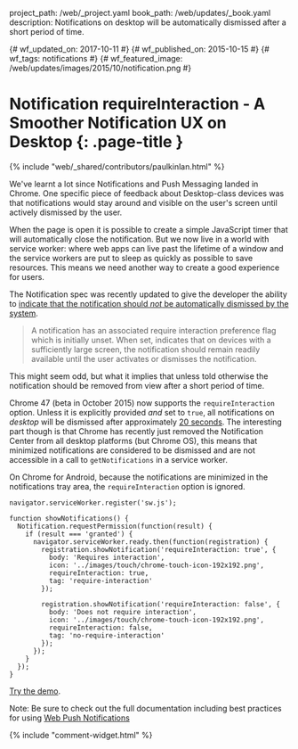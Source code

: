 project_path: /web/_project.yaml
book_path: /web/updates/_book.yaml
description: Notifications on desktop will be automatically dismissed after a short period of time.

{# wf_updated_on: 2017-10-11 #}
{# wf_published_on: 2015-10-15 #}
{# wf_tags: notifications #}
{# wf_featured_image: /web/updates/images/2015/10/notification.png #}

# Notification requireInteraction - A Smoother Notification UX on Desktop {: .page-title }

{% include "web/_shared/contributors/paulkinlan.html" %}

We've learnt a lot since Notifications and Push Messaging landed in Chrome. One
specific piece of feedback about Desktop-class devices was that notifications
would stay around and visible on the user's screen until actively dismissed by the user.

When the page is open it is possible to create a simple JavaScript timer that will automatically
close the notification. But we now live in a world with service worker: where web apps can
live past the lifetime of a window and the service workers are put to sleep as quickly as possible
to save resources. This means we need another way to create a good experience for users.

The Notification spec was recently updated to give the developer the ability to
[indicate that the notification should _not_ be automatically dismissed by the system](https://notifications.spec.whatwg.org/#require-interaction-preference-flag).

> A notification has an associated require interaction preference flag which is initially 
> unset. When set, indicates that on devices with a sufficiently large screen, the notification 
> should remain readily available until the user activates or dismisses the notification.

This might seem odd, but what it implies that unless told otherwise the notification
should be removed from view after a short period of time.

Chrome 47 (beta in October 2015) now supports the `requireInteraction` option. Unless it is explicitly 
provided *and* set to `true`, all notifications on *desktop* will be dismissed after
approximately [20 seconds](https://crbug.com/530697#c9). The interesting part though is that Chrome has 
recently just removed the Notification Center from all desktop platforms (but Chrome OS), this means that 
minimized notifications are considered to be dismissed and are not accessible in a call to `getNotifications` 
in a service worker.

On Chrome for Android, because the notifications are minimized in the notifications tray area, the 
`requireInteraction` option is ignored. 

    navigator.serviceWorker.register('sw.js');

    function showNotifications() {
      Notification.requestPermission(function(result) {
        if (result === 'granted') {
          navigator.serviceWorker.ready.then(function(registration) {
            registration.showNotification('requireInteraction: true', {
              body: 'Requires interaction',
              icon: '../images/touch/chrome-touch-icon-192x192.png',
              requireInteraction: true,
              tag: 'require-interaction'
            });

            registration.showNotification('requireInteraction: false', {
              body: 'Does not require interaction',
              icon: '../images/touch/chrome-touch-icon-192x192.png',
              requireInteraction: false,
              tag: 'no-require-interaction'
            });
          });
        }
      });
    }


[Try the demo](https://googlechrome.github.io/samples/notifications/requireInteraction.html).


Note: Be sure to check out the full documentation including best practices for using [Web Push Notifications](/web/fundamentals/push-notifications)

{% include "comment-widget.html" %}
